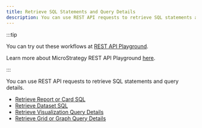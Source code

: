 ```yaml
---
title: Retrieve SQL Statements and Query Details
description: You can use REST API requests to retrieve SQL statements and query details.
---
```


:::tip

You can try out these workflows at [REST API Playground](https://www.postman.com/microstrategysdk/workspace/microstrategy-rest-api/folder/16131298-fae624de-293e-4c55-9a26-a9ff10d17b3f?ctx=documentation).

Learn more about MicroStrategy REST API Playground [here](/docs/getting-started/playground.md).

:::

You can use REST API requests to retrieve SQL statements and query details.

- [Retrieve Report or Card SQL](./retrieve-report-or-card-sql.md)
- [Retrieve Dataset SQL](./retrieve-dataset-sql.md)
- [Retrieve Visualization Query Details](./retrieve-visualization-query-details.md)
- [Retrieve Grid or Graph Query Details](./retrieve-grid-or-graph-query-details.md)
